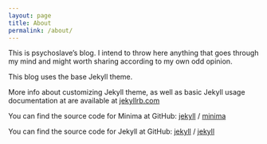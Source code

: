 ```yaml
---
layout: page
title: About
permalink: /about/
---
```


This is psychoslave’s blog. I intend to throw here anything that goes through
my mind and might worth sharing according to my own odd opinion.

This blog uses the base Jekyll theme.

More info about customizing Jekyll theme, as well as basic Jekyll usage documentation at are available at [jekyllrb.com](https://jekyllrb.com/)

You can find the source code for Minima at GitHub:
[jekyll][jekyll-organization] /
[minima](https://github.com/jekyll/minima)

You can find the source code for Jekyll at GitHub:
[jekyll][jekyll-organization] /
[jekyll](https://github.com/jekyll/jekyll)


[jekyll-organization]: https://github.com/jekyll
